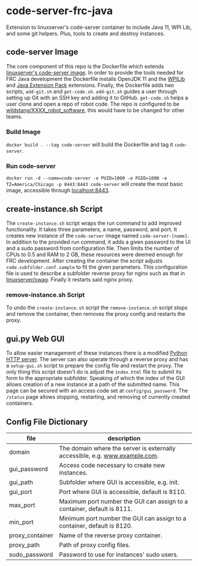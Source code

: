 # code-server-frc-java

Extension to linuxserver's code-server container to include Java 11, WPI Lib, and some git helpers. Plus, tools to create and destroy instances.

## code-server Image

The core component of this repo is the Dockerfile which extends [linuxserver's code-server image](https://github.com/linuxserver/docker-code-server). In order to provide the tools needed for FRC Java development the Dockerfile installs OpenJDK 11 and the [WPILib](https://marketplace.visualstudio.com/items?itemName=wpilibsuite.vscode-wpilib) and [Java Extension Pack](https://marketplace.visualstudio.com/items?itemName=vscjava.vscode-java-pack) extensions. Finally, the Dockerfile adds two scripts, `add-git.sh` and `get-code.sh`. `add-git.sh` guides a user through setting up Git with an SSH key and adding it to GitHub. `get-code.sh` helps a user clone and open a repo of robot code. The repo is configured to be [wildstang/XXXX_robot_software](https://github.com/wildstang), this would have to be changed for other teams.

### Build Image

`docker build . --tag code-server` will build the Dockerfile and tag it `code-server`.

### Run code-server

`docker run -d --name=code-server -e PUID=1000 -e PGID=1000 -e TZ=America/Chicago -p 8443:8443 code-server` will create the most basic image, accessible through [localhost:8443](http://localhost:8443).

## create-instance.sh Script

The `create-instance.sh` script wraps the run command to add improved functionality. It takes three parameters, a name, password, and port. It creates new instance of the `code-server` image named `code-server-[name]`. In addition to the provided run command, it adds a given password to the UI and a sudo password from configuration file. Then limits the number of CPUs to 0.5 and RAM to 2 GB, these resources were deemed enough for FRC development. After creating the container the script adjusts `code.subfolder.conf.sample` to fit the given parameters. This configuration file is used to describe a subfolder reverse proxy for nginx such as that in [linuxserver/swag](https://github.com/linuxserver/docker-swag). Finally it restarts said nginx proxy.

### remove-instance.sh Script

To undo the `create-instance.sh` script the `remove-instance.sh` script stops and remove the container, then removes the proxy config and restarts the proxy.

## gui.py Web GUI

To allow easier management of these instances there is a modified [Python HTTP server](https://docs.python.org/3/library/http.server.html). The server can also operate through a reverse proxy and has a `setup-gui.sh` script to prepare the config file and restart the proxy. The only thing this script doesn't do is adjust the `index.html` file to submit its form to the appropriate subfolder. Speaking of which the index of the GUI allows creation of a new instance at a path of the submitted name. This page can be secured with an access code set at `config/gui_password`. The `/status` page allows stopping, restarting, and removing of currently created containers.

## Config File Dictionary 

| file            | description |
| --------------- | ----------- |
| domain          | The domain where the server is externally accessible, e.g. www.example.com. |
| gui_password    | Access code necessary to create new instances. |
| gui_path        | Subfolder where GUI is accessible, e.g. init. |
| gui_port        | Port where GUI is accessible, default is 8110. |
| max_port        | Maximum port number the GUI can assign to a container, default is 8111. |
| min_port        | Minimum port number the GUI can assign to a container, default is 8120. |
| proxy_container | Name of the reverse proxy container. |
| proxy_path      | Path of proxy config files. |
| sudo_password   | Password to use for instances' sudo users. |